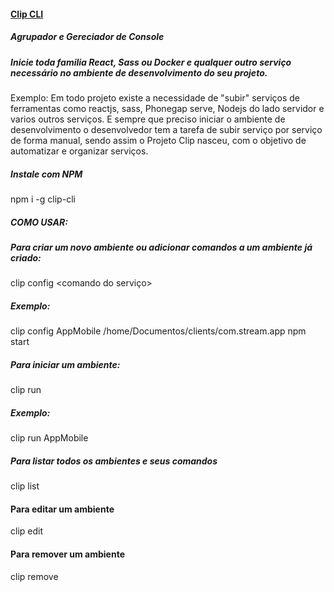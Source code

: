 #### [Clip CLI](https://www.clipjs.com)
##### Agrupador e Gereciador de Console 

##### Inicie toda familia React, Sass ou Docker e qualquer outro serviço necessário no ambiente de desenvolvimento do seu projeto.

Exemplo: Em todo projeto existe a necessidade de "subir" serviços de ferramentas como reactjs, sass, Phonegap serve, Nodejs do lado servidor e varios outros serviços.
E sempre que preciso iniciar o ambiente de desenvolvimento o desenvolvedor tem a tarefa de subir serviço por serviço de forma manual, sendo assim o Projeto Clip nasceu, com o objetivo de automatizar e organizar serviços.

##### Instale com NPM
npm i -g clip-cli

##### COMO USAR:
##### Para criar um novo ambiente ou adicionar comandos a um ambiente já criado:

clip config <nome ambiente> <diretorio projeto> <comando do serviço>

##### Exemplo: 
clip config AppMobile /home/Documentos/clients/com.stream.app npm start


##### Para iniciar um ambiente:
clip run <nome ambiente> 

##### Exemplo:
clip run AppMobile


##### Para listar todos os ambientes e seus comandos
clip list

#### Para editar um ambiente
clip edit <nome ambiente>

#### Para remover um ambiente
clip remove <nome ambiente>